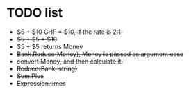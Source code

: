 # TODO list

- ~~$5 + $10 CHF = $10, if the rate is 2:1.~~
- ~~$5 + $5 = $10~~
- $5 + $5 returns Money
- ~~Bank.Reduce(Money), Money is passed as argument case~~
- ~~convert Money, and then calculate it.~~
- ~~Reduce(Bank, string)~~
- ~~Sum.Plus~~
- ~~Expression.times~~
